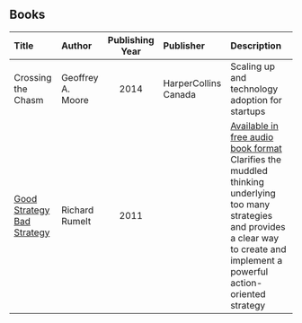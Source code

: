 ## Books

|Title|Author|Publishing Year|Publisher|Description|
|:-------|:-------|:------:|:-----|:------|
|Crossing the Chasm|Geoffrey A. Moore|2014|HarperCollins Canada|Scaling up and technology adoption for startups| 
|[Good Strategy Bad Strategy](http://goodbadstrategy.com/)|Richard Rumelt|2011||[Available in free audio book format](https://www.wiaudiobooks.com/product/good-strategy-bad-strategy-audiobook/) Clarifies the muddled thinking underlying too many strategies and provides a clear way to create and implement a powerful action-oriented strategy|
